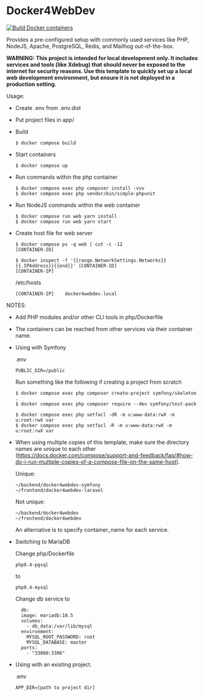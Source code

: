 # Docker4WebDev

[![Build Docker containers](https://github.com/iamhappycoder/docker4webdev/actions/workflows/build.yml/badge.svg?branch=master)](https://github.com/iamhappycoder/docker4webdev/actions/workflows/build.yml)

Provides a pre-configured setup with commonly used services like PHP, NodeJS, Apache, PostgreSQL, Redis, and Mailhog out-of-the-box.

**WARNING: This project is intended for local development only. It includes services and tools (like Xdebug) that should never be exposed to the internet for security reasons. 
Use this template to quickly set up a local web development environment, but ensure it is not deployed in a production setting.**

Usage:

- Create .env from .env.dist

- Put project files in app/

- Build

  `````$ docker compose build`````

- Start containers

  `````$ docker compose up`````
  
- Run commands within the php container

  ```
  $ docker compose exec php composer install -vvv
  $ docker compose exec php vendor/bin/simple-phpunit
  ```

- Run NodeJS commands within the web container

  ```
  $ docker compose run web yarn install
  $ docker compose run web yarn start
  ```
  
- Create host file for web server

  ```
  $ docker compose ps -q web | cut -c -12
  [CONTAINER-ID]
  
  $ docker inspect -f '{{range.NetworkSettings.Networks}}{{.IPAddress}}{{end}}' [CONTAINER-ID]
  [CONTAINER-IP]
  ```

  /etc/hosts
  ```
  [CONTAINER-IP]    docker4webdev.local
  ```
  
NOTES:

- Add PHP modules and/or other CLI tools in php/Dockerfile
- The containers can be reached from other services via their container name.
- Using with Symfony

  .env

  ```
  PUBLIC_DIR=/public
  ```
  
  Run something like the following if creating a project from scratch
  
  ```
  $ docker compose exec php composer create-project symfony/skeleton .
  $ docker compose exec php composer require --dev symfony/test-pack
  
  $ docker compose exec php setfacl -dR -m u:www-data:rwX -m u:root:rwX var
  $ docker compose exec php setfacl -R -m u:www-data:rwX -m u:root:rwX var
  ```
- When using multiple copies of this template, make sure the directory names are unique to each other (https://docs.docker.com/compose/support-and-feedback/faq/#how-do-i-run-multiple-copies-of-a-compose-file-on-the-same-host).

  Unique:

  ```
  ~/backend/docker4webdev-symfony
  ~/frontend/docker4webdev-laravel
  ```

  Not unique:

  ```
  ~/backend/docker4webdev
  ~/frontend/docker4webdev
  ```

  An alternative is to specify container_name for each service.

- Switching to MariaDB

  Change php/Dockerfile
  
  ```php8.4-pgsql```
  
  to
  
  ```php8.4-mysql```
  
  Change db service to
  
  ```
    db:
    image: mariadb:10.5
    volumes:
      - db_data:/var/lib/mysql
    environment:
      MYSQL_ROOT_PASSWORD: root
      MYSQL_DATABASE: master
    ports:
      - "33060:3306"
  ```

- Using with an existing project.

  .env
  ```
  APP_DIR=[path to project dir]
  ```